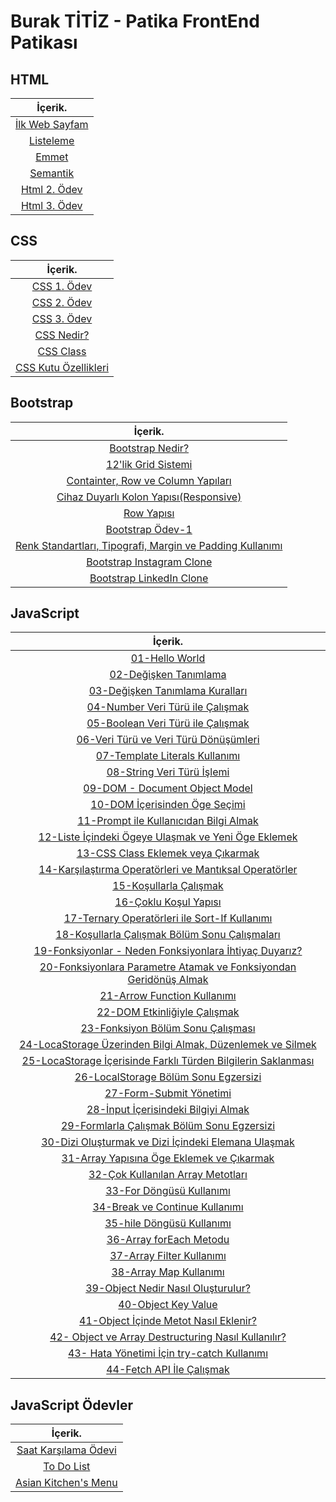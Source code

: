 # Burak TİTİZ - Patika FrontEnd Patikası

## HTML

|İçerik.
|:---------------:
| [İlk Web Sayfam](https://github.com/buraktitiz/Patika-FrontEnd/tree/main/html/ilkWebSayfam)
| [Listeleme](https://github.com/buraktitiz/Patika-FrontEnd/tree/main/html/Listeleme)
| [Emmet](https://github.com/buraktitiz/Patika-FrontEnd/tree/main/html/Emmet)
| [Semantik](https://github.com/buraktitiz/Patika-FrontEnd/blob/main/html/Semantik/semantiketiket.html)
| [Html 2. Ödev](https://github.com/buraktitiz/Patika-FrontEnd/tree/main/html/HtmlIk%C4%B1nc%C4%B1Odev)
| [Html 3. Ödev](https://github.com/buraktitiz/Patika-FrontEnd/tree/main/html/htmlucuncuodev)

## CSS

|İçerik.
|:---------------:
| [CSS 1. Ödev](https://github.com/buraktitiz/Patika-FrontEnd/tree/main/css/cssOdev1/)
| [CSS 2. Ödev](https://github.com/buraktitiz/Patika-FrontEnd/tree/main/css/cssOdev2)
| [CSS 3. Ödev](https://github.com/buraktitiz/Patika-FrontEnd/tree/main/css/cssOdev3)
| [CSS Nedir?](https://github.com/buraktitiz/Patika-FrontEnd/tree/main/css/cssNedir)
| [CSS Class](https://github.com/buraktitiz/Patika-FrontEnd/tree/main/css/cssclass)
| [CSS Kutu Özellikleri](https://github.com/buraktitiz/Patika-FrontEnd/tree/main/css/csskutuozellikleri)

## Bootstrap

|İçerik.
|:---------------:
| [Bootstrap Nedir?](https://github.com/buraktitiz/Patika-FrontEnd/tree/main/Bootstrap)
| [12'lik Grid Sistemi](https://github.com/buraktitiz/Patika-FrontEnd/blob/main/Bootstrap/12s_gridsystem.html)
| [Containter, Row ve Column Yapıları](https://github.com/buraktitiz/Patika-FrontEnd/blob/main/Bootstrap/containerRowCol.html)
| [Cihaz Duyarlı Kolon Yapısı(Responsive)](https://github.com/buraktitiz/Patika-FrontEnd/blob/main/Bootstrap/responsive.html)
| [Row Yapısı](https://github.com/buraktitiz/Patika-FrontEnd/blob/main/Bootstrap/row.html)
| [Bootstrap Ödev-1](https://github.com/buraktitiz/Patika-FrontEnd/tree/main/Bootstrap/Odev1)
| [Renk Standartları, Tipografi, Margin ve Padding Kullanımı](https://github.com/buraktitiz/Patika-FrontEnd/tree/main/Bootstrap/ColorStandards)
| [Bootstrap Instagram Clone](https://github.com/buraktitiz/Patika-FrontEnd/tree/main/Bootstrap/Instagram%20Clone)
| [Bootstrap LinkedIn Clone](https://github.com/buraktitiz/Patika-FrontEnd/tree/main/Bootstrap/LinkedIn%20Clone)

## JavaScript

|İçerik.
|:---------------:
|[01-Hello World](https://github.com/buraktitiz/Patika-FrontEnd/blob/main/Javascript/js/01-hello-world.js)
|[02-Değişken Tanımlama](https://github.com/buraktitiz/Patika-FrontEnd/blob/main/Javascript/js/02-degisken-tanimlama.js)
|[03-Değişken Tanımlama Kuralları](https://github.com/buraktitiz/Patika-FrontEnd/blob/main/Javascript/js/03-degisken-tanimlama-kurallari.js)
|[04-Number Veri Türü ile Çalışmak](https://github.com/buraktitiz/Patika-FrontEnd/blob/main/Javascript/js/04-number-veri-ruru-ile-calismak.js)
|[05-Boolean Veri Türü ile Çalışmak](https://github.com/buraktitiz/Patika-FrontEnd/blob/main/Javascript/js/05-boolean-veri-turu-ile-calismak.js)
|[06-Veri Türü ve Veri Türü Dönüşümleri](https://github.com/buraktitiz/Patika-FrontEnd/blob/main/Javascript/js/06-veri-turu-ve-veri-turu-donusumleri.js)
|[07-Template Literals Kullanımı](https://github.com/buraktitiz/Patika-FrontEnd/blob/main/Javascript/js/07-template-literals-kullanimi.js)
|[08-String Veri Türü İşlemi](https://github.com/buraktitiz/Patika-FrontEnd/blob/main/Javascript/js/08-string-veri-turu-islemi.js)
|[09-DOM - Document Object Model](https://github.com/buraktitiz/Patika-FrontEnd/blob/main/Javascript/js/09-document-object-model.js)
|[10-DOM İçerisinden Öge Seçimi](https://github.com/buraktitiz/Patika-FrontEnd/blob/main/Javascript/js/10-dom-icerisinden-oge-secimi.js)
|[11-Prompt ile Kullanıcıdan Bilgi Almak](https://github.com/buraktitiz/Patika-FrontEnd/blob/main/Javascript/js/11-prompt-ile-kullanicidan-bilgi-almak.js)
|[12-Liste İçindeki Ögeye Ulaşmak ve Yeni Öge Eklemek](https://github.com/buraktitiz/Patika-FrontEnd/blob/main/Javascript/js/12-liste-icindeki-ogeye-ulasmak-veya-yeni-oge-eklemek.js)
|[13-CSS Class Eklemek veya Çıkarmak](https://github.com/buraktitiz/Patika-FrontEnd/blob/main/Javascript/js/13-css-class-eklemek-veya-cikarmak.js)
|[14-Karşılaştırma Operatörleri ve Mantıksal Operatörler](https://github.com/buraktitiz/Patika-FrontEnd/blob/main/Javascript/js/14-karsilastirma-operatorleri-ve-mantiksal-operatorler.js)
|[15-Koşullarla Çalışmak](https://github.com/buraktitiz/Patika-FrontEnd/blob/main/Javascript/js/15-kosullarla-calismak.js)
|[16-Çoklu Koşul Yapısı](https://github.com/buraktitiz/Patika-FrontEnd/blob/main/Javascript/js/16-coklu-kosul-yapisi.js)
|[17-Ternary Operatörleri ile Sort-If Kullanımı](https://github.com/buraktitiz/Patika-FrontEnd/blob/main/Javascript/js/17-ternary-operatorleri-ile-sort-if-kullanimi.js)
|[18-Koşullarla Çalışmak Bölüm Sonu Çalışmaları](https://github.com/buraktitiz/Patika-FrontEnd/blob/main/Javascript/js/18-kosullarla-calismak-bolum-sonu-egzersizi.js)
|[19-Fonksiyonlar - Neden Fonksiyonlara İhtiyaç Duyarız?](https://github.com/buraktitiz/Patika-FrontEnd/blob/main/Javascript/js/19-fonksiyonlar-neden-fonksiyonlara-ihtiyac-duyariz-ve-ilk-fonksiyonumuz.js)
|[20-Fonksiyonlara Parametre Atamak ve Fonksiyondan Geridönüş Almak](https://github.com/buraktitiz/Patika-FrontEnd/blob/main/Javascript/js/20-fonksiyonlara-parametre-atamak-ve-fonksiyondan-geridonus-almak.js)
|[21-Arrow Function Kullanımı](https://github.com/buraktitiz/Patika-FrontEnd/blob/main/Javascript/js/21-arrow-function-kullanimi.js)
|[22-DOM Etkinliğiyle Çalışmak](https://github.com/buraktitiz/Patika-FrontEnd/blob/main/Javascript/js/22-dom-etkinlikleriyle-calismak.js)
|[23-Fonksiyon Bölüm Sonu Çalışması](https://github.com/buraktitiz/Patika-FrontEnd/blob/main/Javascript/js/23-fonksiyon-bolum-sonu-calismasi.js)
|[24-LocaStorage Üzerinden Bilgi Almak, Düzenlemek ve Silmek](https://github.com/buraktitiz/Patika-FrontEnd/blob/main/Javascript/js/24-localStorage-uzerinden-bilgi-almak-duzenlemek-ve-silmek.js)
|[25-LocaStorage İçerisinde Farklı Türden Bilgilerin Saklanması](https://github.com/buraktitiz/Patika-FrontEnd/blob/main/Javascript/js/25-localStorage-icerisinde-farkli-turden-bilgilerin-saklanmas%C4%B1.js)
|[26-LocalStorage Bölüm Sonu Egzersizi](https://github.com/buraktitiz/Patika-FrontEnd/blob/main/Javascript/js/26-locaStorage-bolum-sonu-egzersizi.js)
|[27-Form-Submit Yönetimi](https://github.com/buraktitiz/Patika-FrontEnd/blob/main/Javascript/js/27-form-submit-yonetimi.js)
|[28-İnput İçerisindeki Bilgiyi Almak](https://github.com/buraktitiz/Patika-FrontEnd/blob/main/Javascript/js/28-input-icerisindeki-veriyi-almak.js)
|[29-Formlarla Çalışmak Bölüm Sonu Egzersizi](https://github.com/buraktitiz/Patika-FrontEnd/blob/main/Javascript/js/29-formlarla-calismak-bolum-sonu-egzersizi.js)
|[30-Dizi Oluşturmak ve Dizi İçindeki Elemana Ulaşmak](https://github.com/buraktitiz/Patika-FrontEnd/blob/main/Javascript/js/30-dizi-olusturmak-ve-dizi-icindeki-elemana-ulasmak.js)
|[31-Array Yapısına Öge Eklemek ve Çıkarmak](https://github.com/buraktitiz/Patika-FrontEnd/blob/main/Javascript/js/31-array-yapisina-oge-eklemek-ve-cikarmak.js)
|[32-Çok Kullanılan Array Metotları](https://github.com/buraktitiz/Patika-FrontEnd/blob/main/Javascript/js/32-cok-kullanilan-array-dizi-metotlari.js)
|[33-For Döngüsü Kullanımı](https://github.com/buraktitiz/Patika-FrontEnd/blob/main/Javascript/js/33-for-dongusu-kullanimi.js)
|[34-Break ve Continue Kullanımı](https://github.com/buraktitiz/Patika-FrontEnd/blob/main/Javascript/js/34-break-ve-continue-kullanimi.js)
|[35-hile Döngüsü Kullanımı](https://github.com/buraktitiz/Patika-FrontEnd/blob/main/Javascript/js/35-while-dongusu-kullanimi.js)
|[36-Array forEach Metodu](https://github.com/buraktitiz/Patika-FrontEnd/blob/main/Javascript/js/36-array-foreach-metodu.js)
|[37-Array Filter Kullanımı](https://github.com/buraktitiz/Patika-FrontEnd/blob/main/Javascript/js/37-array-filter-kullanimi.js)
|[38-Array Map Kullanımı](https://github.com/buraktitiz/Patika-FrontEnd/blob/main/Javascript/js/38-array-map-kullanimi.js)
|[39-Object Nedir Nasıl Oluşturulur?](https://github.com/buraktitiz/Patika-FrontEnd/blob/main/Javascript/js/39-object-nedir-nasil-olusturulur.js)
|[40-Object Key Value](https://github.com/buraktitiz/Patika-FrontEnd/blob/main/Javascript/js/40-object-key-value.js)
|[41-Object İçinde Metot Nasıl Eklenir?](https://github.com/buraktitiz/Patika-FrontEnd/blob/main/Javascript/js/41-object-icinde-metot-nasil-ekleriz.js)
|[42- Object ve Array Destructuring Nasıl Kullanılır?](https://github.com/buraktitiz/Patika-FrontEnd/blob/main/Javascript/js/42-object-ve-array-destructuring-nasil-kullanilir.js)
|[43- Hata Yönetimi İçin try-catch Kullanımı](https://github.com/buraktitiz/Patika-FrontEnd/blob/main/Javascript/js/43-hata-yonetimi-icin-try-catch-kullanimi.js)
|[44-Fetch API İle Çalışmak](https://github.com/buraktitiz/Patika-FrontEnd/blob/main/Javascript/js/44-fetch-api-ile-calismak.js)

## JavaScript Ödevler

|İçerik.
|:--------------:
|[Saat Karşılama Ödevi](https://github.com/buraktitiz/Patika-FrontEnd/tree/main/Javascript/odevler/odev1)
|[To Do List](https://github.com/buraktitiz/Patika-FrontEnd/tree/main/Javascript/odevler/odev2)
|[Asian Kitchen's Menu](https://github.com/buraktitiz/Patika-FrontEnd/tree/main/Javascript/odevler/odev3)
